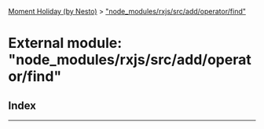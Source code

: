 [Moment Holiday (by Nesto)](../README.md) > ["node_modules/rxjs/src/add/operator/find"](../modules/_node_modules_rxjs_src_add_operator_find_.md)

# External module: "node_modules/rxjs/src/add/operator/find"

## Index

---

